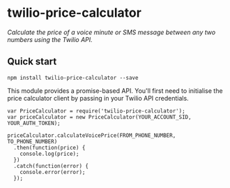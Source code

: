 # twilio-price-calculator
*Calculate the price of a voice minute or SMS message between any two numbers using the Twilio API.*


## Quick start

```
npm install twilio-price-calculator --save
```

This module provides a promise-based API. You'll first need to initialise the price calculator client by passing in your Twilio API credentials.

```
var PriceCalculator = require('twilio-price-calculator');
var priceCalculator = new PriceCalculator(YOUR_ACCOUNT_SID, YOUR_AUTH_TOKEN);

priceCalculator.calculateVoicePrice(FROM_PHONE_NUMBER, TO_PHONE_NUMBER)
  .then(function(price) {
    console.log(price);
  })
  .catch(function(error) {
    console.error(error);
  });

```

